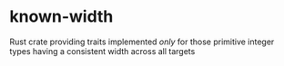 # known-width
Rust crate providing traits implemented *only* for those primitive integer types having a consistent width across all targets
